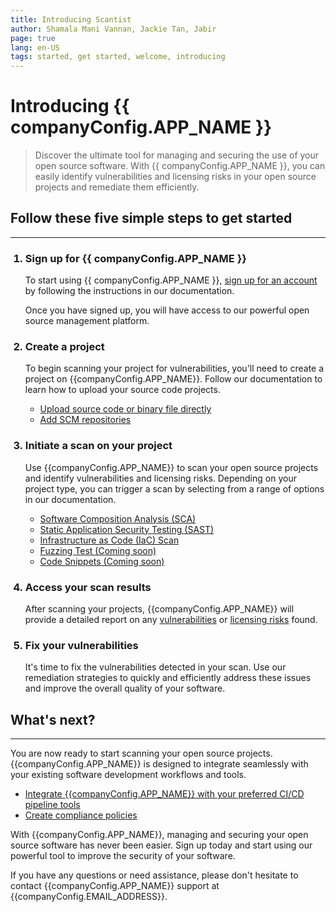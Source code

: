 ```yaml
---
title: Introducing Scantist
author: Shamala Mani Vannan, Jackie Tan, Jabir
page: true
lang: en-US
tags: started, get started, welcome, introducing
---
```


<script setup>
import { companyConfig } from '../../../../user-docs/config/companyConfig.js'
</script>

<ClientOnly>

<h1>Introducing {{ companyConfig.APP_NAME }}</h1>

<blockquote>
    <p>Discover the ultimate tool for managing and securing the use of your open source software. With {{ companyConfig.APP_NAME }}, you can easily identify vulnerabilities and licensing risks in your open source projects and remediate them efficiently.</p>
</blockquote>

## Follow these five simple steps to get started

<hr class="thick">

<ol>
  <h3><li>Sign up for {{ companyConfig.APP_NAME }}</li></h3>

  To start using {{ companyConfig.APP_NAME }}, <a href="./Sign-up-for-more">sign up for an account</a> by following the instructions in our documentation.

  Once you have signed up, you will have access to our powerful open source management platform.

  <h3><li>Create a project</li></h3>

  To begin scanning your project for vulnerabilities, you'll need to create a project on {{companyConfig.APP_NAME}}. Follow our documentation to learn how to upload your source code projects.

  <ul>
    <li><a href="Create-and-Manage-Project/Upload-Files-Directly">Upload source code or binary file directly</a></li>
    <li><a href="Create-and-Manage-Project/Add-SCM-Repositories">Add SCM repositories</a></li>
  </ul>

  <h3><li>Initiate a scan on your project</li></h3>

  Use {{companyConfig.APP_NAME}} to scan your open source projects and identify vulnerabilities and licensing risks. Depending on your project type, you can trigger a scan by selecting from a range of options in our documentation.

  <ul>
    <li><a href="../../en-US/Scan Engines/SCA/index">Software Composition Analysis (SCA)</a></li>
    <li><a href="../../en-US/Scan Engines/SAST/index">Static Application Security Testing (SAST)</a></li>
    <li><a href="../../en-US/Scan Engines/IaC/index">Infrastructure as Code (IaC) Scan</a></li>
    <li><a href="../../en-US/Scan Engines/Fuzzing/index">Fuzzing Test (Coming soon)</a></li>
    <li><a href="../../en-US/Scan Engines/Code-Snippet/index">Code Snippets (Coming soon)</a></li>
  </ul>

  <h3><li>Access your scan results</li></h3>

  After scanning your projects, {{companyConfig.APP_NAME}} will provide a detailed report on any <a href="../Scan Engines/SCA/Vulnerabilities/index">vulnerabilities</a> or <a href="../Scan Engines/SCA/Licenses">licensing risks</a> found.

  <h3><li>Fix your vulnerabilities</li></h3>

  It's time to fix the vulnerabilities detected in your scan. Use our remediation strategies to quickly and efficiently address these issues and improve the overall quality of your software.

</ol>

<h2>What's next?</h2>

<hr class="thick">

You are now ready to start scanning your open source projects. {{companyConfig.APP_NAME}} is designed to integrate seamlessly with your existing software development workflows and tools.

<ul>
  <li><a href="../Settings/Integrations-Settings/index">Integrate {{companyConfig.APP_NAME}} with your preferred CI/CD pipeline tools</a></li>
  <li><a href="../Settings/Compliance-Policy-Rules/index">Create compliance policies</a></li>
</ul>

With {{companyConfig.APP_NAME}}, managing and securing your open source software has never been easier. Sign up today and start using our powerful tool to improve the security of your software.

If you have any questions or need assistance, please don't hesitate to contact {{companyConfig.APP_NAME}} support at <a :href="`mailto:${companyConfig.EMAIL_ADDRESS}`">{{companyConfig.EMAIL_ADDRESS}}</a>.

</ClientOnly>
